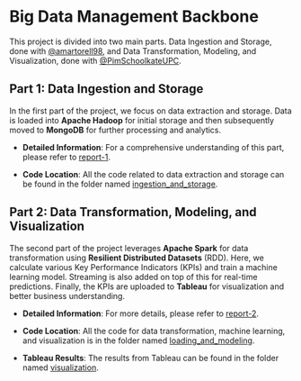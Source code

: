 # Big Data Management Backbone

This project is divided into two main parts. Data Ingestion and Storage, done with [@amartorell98](https://github.com/amartorell98), and Data Transformation, Modeling, and Visualization, done with [@PimSchoolkateUPC](https://github.com/PimSchoolkateUPC).

## Part 1: Data Ingestion and Storage

In the first part of the project, we focus on data extraction and storage. Data is loaded into **Apache Hadoop** for initial storage and then subsequently moved to **MongoDB** for further processing and analytics. 

- **Detailed Information**: For a comprehensive understanding of this part, please refer to [report-1](reports/report-1.pdf).
  
- **Code Location**: All the code related to data extraction and storage can be found in the folder named [ingestion_and_storage](src/ingestion_and_storage).

## Part 2: Data Transformation, Modeling, and Visualization

The second part of the project leverages **Apache Spark** for data transformation using **Resilient Distributed Datasets** (RDD). Here, we calculate various Key Performance Indicators (KPIs) and train a machine learning model. Streaming is also added on top of this for real-time predictions. Finally, the KPIs are uploaded to **Tableau** for visualization and better business understanding.

- **Detailed Information**: For more details, please refer to [report-2](reports/report-2.pdf).

- **Code Location**: All the code for data transformation, machine learning, and visualization is in the folder named [loading_and_modeling](src/loading_and_modeling).

- **Tableau Results**: The results from Tableau can be found in the folder named [visualization](src/visualization).
